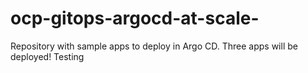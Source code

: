 # ocp-gitops-argocd-at-scale-
Repository with sample apps to deploy in Argo CD. Three apps will be deployed! Testing
